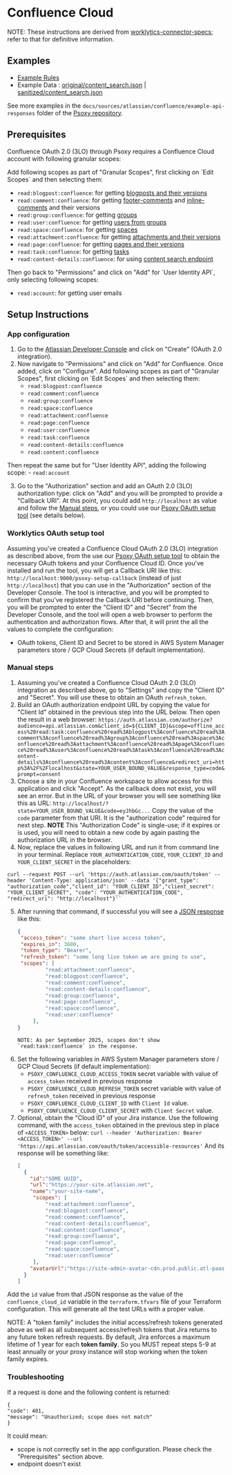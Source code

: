 # Confluence Cloud

NOTE: These instructions are derived from [worklytics-connector-specs](../../../infra/modules/worklytics-connector-specs/main.tf); refer to that for definitive information.

## Examples

- [Example Rules](confluence.yaml)
- Example Data : [original/content_search.json](example-api-responses/original/content_search.json) |
  [sanitized/content_search.json](example-api-responses/sanitized/content_search.json)

See more examples in the `docs/sources/atlassian/confluence/example-api-responses` folder
of the [Psoxy repository](https://github.com/Worklytics/psoxy).

## Prerequisites
Confluence OAuth 2.0 (3LO) through Psoxy requires a Confluence Cloud account with following granular scopes:

Add following scopes as part of \"Granular Scopes\", first clicking on \`Edit Scopes\` and then selecting them:
- `read:blogpost:confluence`: for getting [blogposts and their versions](https://developer.atlassian.com/cloud/confluence/rest/v2/api-group-version/#api-blogposts-id-versions-get)
- `read:comment:confluence`: for getting [footer-comments](https://developer.atlassian.com/cloud/confluence/rest/v2/api-group-version/#api-footer-comments-id-versions-get) and [inline-comments](https://developer.atlassian.com/cloud/confluence/rest/v2/api-group-version/#api-inline-comments-id-versions-get) and their versions
- `read:group:confluence`: for getting [groups](https://developer.atlassian.com/cloud/confluence/rest/v1/api-group-group/#api-wiki-rest-api-group-get)
- `read:user:confluence`: for getting [users from groups](https://developer.atlassian.com/cloud/confluence/rest/v1/api-group-group/#api-wiki-rest-api-group-groupid-membersbygroupid-get)
- `read:space:confluence`: for getting [spaces](https://developer.atlassian.com/cloud/confluence/rest/v2/api-group-space/#api-spaces-get)
- `read:attachment:confluence`: for getting [attachments and their versions](https://developer.atlassian.com/cloud/confluence/rest/v2/api-group-version/#api-attachments-id-versions-get)
- `read:page:confluence`: for getting [pages and their versions](https://developer.atlassian.com/cloud/confluence/rest/v2/api-group-version/#api-pages-id-versions-get)
- `read:task:confluence`: for getting [tasks](https://developer.atlassian.com/cloud/confluence/rest/v2/api-group-task/#api-tasks-get)
- `read:content-details:confluence`: for using [content search endpoint](https://developer.atlassian.com/cloud/confluence/rest/v1/api-group-search/#api-wiki-rest-api-search-get)

Then go back to \"Permissions\" and click on \"Add\" for \`User Identity API\`, only selecting following scopes:
- `read:account`: for getting user emails


## Setup Instructions

### App configuration
1. Go to the [Atlassian Developer Console](https://developer.atlassian.com/console/myapps/) and
   click on "Create" (OAuth 2.0 integration).
2. Now navigate to "Permissions" and click on "Add" for Confluence. Once added, click on "Configure".
   Add following scopes as part of \"Granular Scopes\", first clicking on \`Edit Scopes\` and then selecting them:
    - `read:blogpost:confluence`
    - `read:comment:confluence`
    - `read:group:confluence`
    - `read:space:confluence`
    - `read:attachment:confluence`
    - `read:page:confluence`
    - `read:user:confluence`
    - `read:task:confluence`
    - `read:content-details:confluence`
    - `read:content:confluence`

  Then repeat the same but for "User Identity API", adding the following scope:
    - `read:account`

3. Go to the "Authorization" section and add an OAuth 2.0 (3LO) authorization type: click on "Add"
   and you will be prompted to provide a "Callback URI". At this point, you could add
   `http://localhost` as value and follow the [Manual steps](#manual-steps), or you could
   use our [Psoxy OAuth setup tool](#worklytics-psoxy-oauth-setup-tool) (see details below).

### Worklytics OAuth setup tool
Assuming you've created a Confluence Cloud OAuth 2.0 (3LO) integration as described above, from the
use our [Psoxy OAuth setup tool](https://github.com/Worklytics/psoxy-oauth-setup-tool) to obtain
the necessary OAuth tokens and your Confluence Cloud ID.
Once you've installed and run the tool, you will get a Callback URI like this:
`http://localhost:9000/psoxy-setup-callback` (instead of just `http://localhost`) that you can
use in the "Authorization" section of the Developer Console. The tool is interactive, and you
will be prompted to confirm that you've registered the Callback URI before continuing.
Then, you will be prompted to enter the "Client ID" and "Secret" from the Developer Console, and
the tool will open a web browser to perform the authentication and authorization flows. After that,
it will print the all the values to complete the configuration:
- OAuth tokens, Client ID and Secret to be stored in AWS System Manager parameters store / GCP
  Cloud Secrets (if default implementation).

### Manual steps
1. Assuming you've created a Confluence Cloud OAuth 2.0 (3LO) integration as described above, go to
   "Settings" and copy the "Client ID" and "Secret". You will use these to obtain an OAuth
   `refresh_token`.
2. Build an OAuth authorization endpoint URL by copying the value for "Client Id" obtained in the
   previous step into the URL below. Then open the result in a web browser:
   `https://auth.atlassian.com/authorize?audience=api.atlassian.com&client_id=${CLIENT_ID}&scope=offline_access%20read:task:confluence%20read%3Ablogpost%3Aconfluence%20read%3Acomment%3Aconfluence%20read%3Agroup%3Aconfluence%20read%3Aspace%3Aconfluence%20read%3Aattachment%3Aconfluence%20read%3Apage%3Aconfluence%20read%3Auser%3Aconfluence%20read%3Atask%3Aconfluence%20read%3Acontent-details%3Aconfluence%20read%3Acontent%3Aconfluence&redirect_uri=http%3A%2F%2Flocalhost&state=YOUR_USER_BOUND_VALUE&response_type=code&prompt=consent`
3. Choose a site in your Confluence workspace to allow access for this application and click "Accept".
   As the callback does not exist, you will see an error. But in the URL of your browser you will
   see something like this as URL:
   `http://localhost/?state=YOUR_USER_BOUND_VALUE&code=eyJhbGc...`
   Copy the value of the `code` parameter from that URI. It is the "authorization code" required
   for next step.
   **NOTE** This "Authorization Code" is single-use; if it expires or is used, you will need to
   obtain a new code by  again pasting the authorization URL in the browser.
4. Now, replace the values in following URL and run it from command line in your terminal. Replace
   `YOUR_AUTHENTICATION_CODE`, `YOUR_CLIENT_ID` and `YOUR_CLIENT_SECRET` in the placeholders:
```shell
curl --request POST --url 'https://auth.atlassian.com/oauth/token' --header 'Content-Type: application/json' --data '{"grant_type": "authorization_code","client_id": "YOUR_CLIENT_ID","client_secret": "YOUR_CLIENT_SECRET", "code": "YOUR_AUTHENTICATION_CODE", "redirect_uri": "http://localhost"}'`
```
5. After running that command, if successful you will see a
   [JSON response](https://developer.atlassian.com/cloud/confluence/platform/oauth-2-3lo-apps/#2--exchange-authorization-code-for-access-token) like this:
   ```json
   {
    "access_token": "some short live access token",
    "expires_in": 3600,
    "token_type": "Bearer",
    "refresh_token": "some long live token we are going to use",
    "scopes": [
            "read:attachment:confluence",
            "read:blogpost:confluence",
            "read:comment:confluence",
            "read:content-details:confluence",
            "read:group:confluence",
            "read:page:confluence",
            "read:space:confluence",
            "read:user:confluence"
        ],
   }
   ```
       NOTE: As per September 2025, scopes don't show `read:task:confluence` in the response.
6. Set the following variables in AWS System Manager parameters store / GCP Cloud Secrets (if default implementation):
    - `PSOXY_CONFLUENCE_CLOUD_ACCESS_TOKEN` secret variable with value of `access_token` received in previous response
    - `PSOXY_CONFLUENCE_CLOUD_REFRESH_TOKEN` secret variable with value of `refresh_token` received in previous response
    - `PSOXY_CONFLUENCE_CLOUD_CLIENT_ID` with `Client Id` value.
    - `PSOXY_CONFLUENCE_CLOUD_CLIENT_SECRET` with `Client Secret` value.
7. Optional, obtain the "Cloud ID" of your Jira instance. Use the following command, with the
   `access_token` obtained in the previous step in place of `<ACCESS_TOKEN>` below:
   `curl --header 'Authorization: Bearer <ACCESS_TOKEN>' --url 'https://api.atlassian.com/oauth/token/accessible-resources'`
   And its response will be something like:
   ```json
   [
     {
       "id":"SOME UUID",
       "url":"https://your-site.atlassian.net",
       "name":"your-site-name",
        "scopes": [
            "read:attachment:confluence",
            "read:blogpost:confluence",
            "read:comment:confluence",
            "read:content-details:confluence",
            "read:content:confluence",
            "read:group:confluence",
            "read:page:confluence",
            "read:space:confluence",
            "read:user:confluence"
        ],
       "avatarUrl":"https://site-admin-avatar-cdn.prod.public.atl-paas.net/avatars/240/rocket.png"
     }
   ]
   ```
Add the `id` value from that JSON response as the value of the `confluence_cloud_id` variable in the
`terraform.tfvars` file of your Terraform configuration. This will generate all the test URLs with
a proper value.

NOTE: A "token family" includes the initial access/refresh tokens generated above as well as all subsequent access/refresh tokens that Jira returns to any future token refresh requests. By default, Jira enforces a maximum lifetime of 1 year for each **token family**. So you MUST repeat steps 5-9 at least annually or your proxy instance will stop working when the token family expires.

### Troubleshooting

If a request is done and the following content is returned:
```
{
"code": 401,
"message": "Unauthorized; scope does not match"
}
```

It could mean:
- scope is not correctly set in the app configuration. Please check the "Prerequisites" section above.
- endpoint doesn't exist
